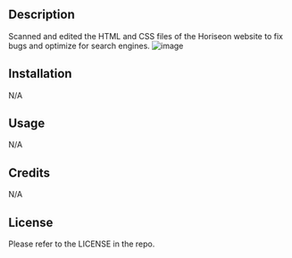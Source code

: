 ## Description

Scanned and edited the HTML and CSS files of the Horiseon website to fix bugs and optimize for search engines.
![image](https://user-images.githubusercontent.com/115752437/197418924-36b20a15-b437-4468-946b-578e1ac7a282.png)

## Installation

N/A

## Usage

N/A

## Credits

N/A

## License

Please refer to the LICENSE in the repo.


